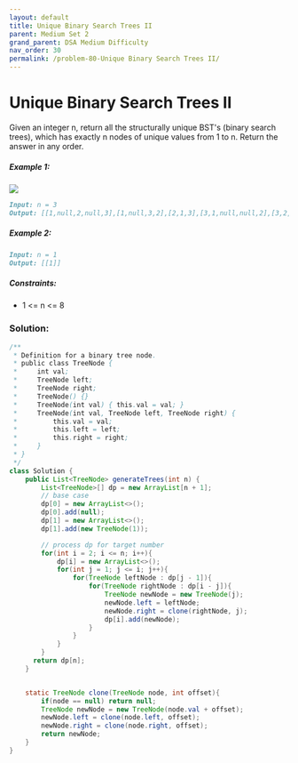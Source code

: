 ```yaml
---
layout: default
title: Unique Binary Search Trees II
parent: Medium Set 2
grand_parent: DSA Medium Difficulty
nav_order: 30
permalink: /problem-80-Unique Binary Search Trees II/
---
```

# Unique Binary Search Trees II
Given an integer n, return all the structurally unique BST's (binary search trees), which has exactly n nodes of unique values from 1 to n. Return the answer in any order.

##### Example 1:
![](../../assets/images/ds/uniquebstn3.jpeg)

```markdown
Input: n = 3
Output: [[1,null,2,null,3],[1,null,3,2],[2,1,3],[3,1,null,null,2],[3,2,null,1]]
```
##### Example 2:
```markdown
Input: n = 1
Output: [[1]]
```
##### Constraints:
* 1 <= n <= 8

### Solution: 
```java
/**
 * Definition for a binary tree node.
 * public class TreeNode {
 *     int val;
 *     TreeNode left;
 *     TreeNode right;
 *     TreeNode() {}
 *     TreeNode(int val) { this.val = val; }
 *     TreeNode(int val, TreeNode left, TreeNode right) {
 *         this.val = val;
 *         this.left = left;
 *         this.right = right;
 *     }
 * }
 */
class Solution {
    public List<TreeNode> generateTrees(int n) {
        List<TreeNode>[] dp = new ArrayList[n + 1];
        // base case
        dp[0] = new ArrayList<>();
        dp[0].add(null);
        dp[1] = new ArrayList<>();
        dp[1].add(new TreeNode(1));

        // process dp for target number
        for(int i = 2; i <= n; i++){
            dp[i] = new ArrayList<>();
            for(int j = 1; j <= i; j++){
                for(TreeNode leftNode : dp[j - 1]){
                    for(TreeNode rightNode : dp[i - j]){
                        TreeNode newNode = new TreeNode(j);
                        newNode.left = leftNode;
                        newNode.right = clone(rightNode, j);
                        dp[i].add(newNode);
                    }
                }
            }
        }
      return dp[n];
    }


    static TreeNode clone(TreeNode node, int offset){
        if(node == null) return null;
        TreeNode newNode = new TreeNode(node.val + offset);
        newNode.left = clone(node.left, offset);
        newNode.right = clone(node.right, offset);
        return newNode;
    }
}
```